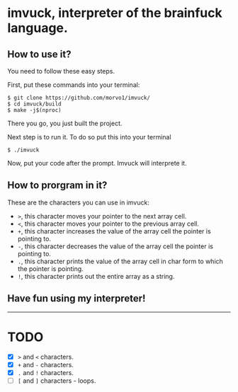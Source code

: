 # imvuck, interpreter of the brainfuck language.

## How to use it?
You need to follow these easy steps.

First, put these commands into your terminal:

```    
$ git clone https://github.com/morvo1/imvuck/
$ cd imvuck/build
$ make -j$(nproc)
```

There you go, you just built the project.

Next step is to run it. To do so put this into your terminal

```
$ ./imvuck
```
Now, put your code after the prompt. Imvuck will interprete it.

## How to prorgram in it?

These are the characters you can use in imvuck:

- `>`, this character moves your pointer to the next array cell.
- `<`, this character moves your pointer to the previous array cell.
- `+`, this character increases the value of the array cell the pointer is pointing to.
- `-`, this character decreases the value of the array cell the pointer is pointing to.
- `.`, this character prints the value of the array cell in char form to which the pointer is pointing.
- `!`, this character prints out the entire array as a string.

## Have fun using my interpreter!
---
# TODO
- [X] `>` and `<` characters.
- [X] `+` and `-` characters.
- [X] `.` and `!` characters.
- [ ] `[` and `]` characters - loops.
